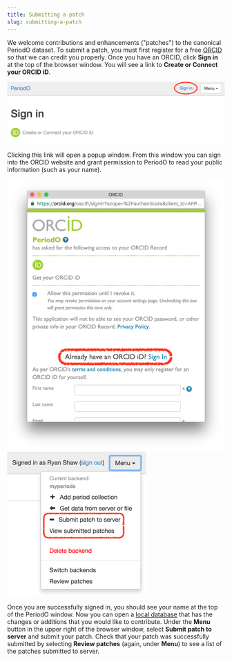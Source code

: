 ```yaml
---
title: Submitting a patch
slug: submitting-a-patch
---
```


We welcome contributions and enhancements ("patches") to the canonical PeriodO dataset. To submit a patch, you must first register for a free [ORCID](http://orcid.org) so that we can credit you properly. Once you have an ORCID, click **Sign in** at the top of the browser window. You will see a link to **Create or Connect your ORCID iD**. 

<img class="screenshot" alt="Signing in via ORCID." src="/images/sign-in.png" width="742">

Clicking this link will open a popup window. From this window you can sign into the ORCID website and grant permission to PeriodO to read your public information (such as your name). 

<img class="screenshot center" alt="The ORCID authorization process." src="/images/orcid-authorization.png" width="612">

<img class="screenshot right" alt="Submitting a patch." src="/images/submit-patch.png" width="322">

Once you are successfully signed in, you should see your name at the top of the PeriodO window. Now you can open a [local database](#creating-a-local-database) that has the changes or additions that you would like to contribute. Under the **Menu** button in the upper right of the browser window, select **Submit patch to server** and submit your patch. Check that your patch was successfully submitted by selecting **Review patches** (again, under **Menu**) to see a list of the patches submitted to server.

<div style="clear: both"></div>

